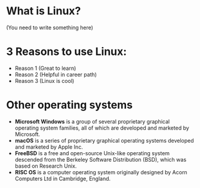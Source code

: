 # What is Linux?
(You need to write something here)
# 3 Reasons to use Linux:
* Reason 1 (Great to learn)
* Reason 2 (Helpful in career path)
* Reason 3 (Linux is cool)

# Other operating systems
* **Microsoft Windows** is a group of several proprietary graphical operating system families, all of which are developed and marketed by Microsoft. 
* **macOS** is a series of proprietary graphical operating systems developed and marketed by Apple Inc. 
* **FreeBSD** is a free and open-source Unix-like operating system descended from the Berkeley Software Distribution (BSD), which was based on Research Unix.
* **RISC OS** is a computer operating system originally designed by Acorn Computers Ltd in Cambridge, England. 

